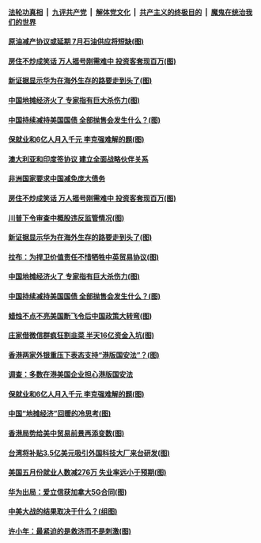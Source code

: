 ####  [法轮功真相](../../../../basic/blob/master/README.md?t=06052102) &nbsp;|&nbsp; [九评共产党](../../../../9ping.md/blob/master/README.md?t=06052102) &nbsp;|&nbsp; [解体党文化](../../../../jtdwh.md/blob/master/README.md?t=06052102)  &nbsp;|&nbsp; [共产主义的终极目的](../../../../gczydzjmd.md/blob/master/README.md?t=06052102) &nbsp;|&nbsp; [魔鬼在统治我们的世界](../../../../mgztzwmdsj.md/blob/master/README.md?t=06052102) 

#### [原油减产协议或延期 7月石油供应将短缺(图)](../pages/p5/935608.md?t=06052102) 

#### [房住不炒成笑话 万人摇号刚需难中 投资客套现百万(图)](../pages/p5/935598.md?t=06052102) 

#### [新证据显示华为在海外生存的路要走到头了(图)](../pages/p5/935504.md?t=06052102) 

#### [中国地摊经济火了 专家指有巨大杀伤力(图)](../pages/p5/935514.md?t=06052102) 

#### [中国持续减持美国国债 全部抛售会发生什么？(图)](../pages/p5/935517.md?t=06052102) 

#### [保就业和6亿人月入千元 李克强难解的题(图)](../pages/p5/935496.md?t=06052102) 

#### [澳大利亚和印度签协议 建立全面战略伙伴关系](../pages/p5/935606.md?t=06052102) 

#### [非洲国家要求中国减免庞大债务](../pages/p5/935603.md?t=06052102) 

#### [房住不炒成笑话 万人摇号刚需难中 投资客套现百万(图)](../pages/p5/935598.md?t=06052102) 

#### [川普下令审查中概股违反监管情况(图)](../pages/p5/935567.md?t=06052102) 

#### [新证据显示华为在海外生存的路要走到头了(图)](../pages/p5/935504.md?t=06052102) 

#### [拉布：为捍卫价值责任不惜牺牲中英贸易协议(图)](../pages/p5/935546.md?t=06052102) 

#### [中国地摊经济火了 专家指有巨大杀伤力(图)](../pages/p5/935514.md?t=06052102) 

#### [中国持续减持美国国债 全部抛售会发生什么？(图)](../pages/p5/935517.md?t=06052102) 

#### [蜡烛不点不亮美国断飞令后中国政策大转弯(图)](../pages/p5/935544.md?t=06052102) 

#### [庄家借微信群疯狂割韭菜 半天16亿资金入坑(图)](../pages/p5/935542.md?t=06052102) 

#### [香港两家外银重压下表态支持“港版国安法”？(图)](../pages/p5/935537.md?t=06052102) 

#### [调查：多数在港美国企业担心港版国安法](../pages/p5/935515.md?t=06052102) 

#### [保就业和6亿人月入千元 李克强难解的题(图)](../pages/p5/935496.md?t=06052102) 

#### [中国“地摊经济”回暖的冷思考(图)](../pages/p5/935421.md?t=06052102) 

#### [香港局势给美中贸易前景再添变数(图)](../pages/p5/935480.md?t=06052102) 

#### [台湾将补贴3.5亿美元吸引外国科技大厂来台研发(图)](../pages/p5/935479.md?t=06052102) 

#### [美国五月份就业人数减276万 失业率远小于预期(图)](../pages/p5/935428.md?t=06052102) 

#### [华为出局：爱立信获加拿大5G合同(图)](../pages/p5/935433.md?t=06052102) 

#### [中美大战的结果取决于什么？(组图)](../pages/p5/935429.md?t=06052102) 

#### [许小年：最紧迫的是救济而不是刺激(图)](../pages/p5/935427.md?t=06052102) 

